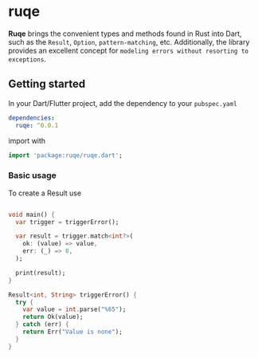 # ruqe

**Ruqe** brings the convenient types and methods found in Rust into Dart, such as
the `Result`, `Option`, `pattern-matching`, etc. Additionally, the library provides
an excellent concept for `modeling errors without resorting to exceptions`.

## Getting started

In your Dart/Flutter project, add the dependency to your `pubspec.yaml`

```yaml
dependencies:
  ruqe: ^0.0.1
```

import with

```dart
import 'package:ruqe/ruqe.dart';
```

### Basic usage

To create a Result use

```dart

void main() {
  var trigger = triggerError();

  var result = trigger.match<int?>(
    ok: (value) => value,
    err: (_) => 0,
  );

  print(result);
}

Result<int, String> triggerError() {
  try {
    var value = int.parse("%65");
    return Ok(value);
  } catch (err) {
    return Err("Value is none");
  }
}
```
